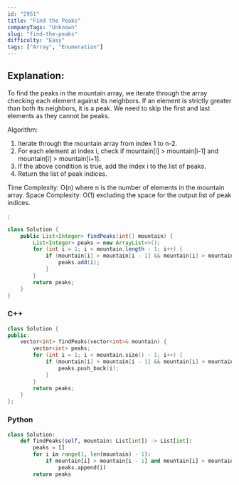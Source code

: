 ```yaml
---
id: "2951"
title: "Find the Peaks"
companyTags: "Unknown"
slug: "find-the-peaks"
difficulty: "Easy"
tags: ["Array", "Enumeration"]
---
```


## Explanation:
To find the peaks in the mountain array, we iterate through the array checking each element against its neighbors. If an element is strictly greater than both its neighbors, it is a peak. We need to skip the first and last elements as they cannot be peaks.

Algorithm:
1. Iterate through the mountain array from index 1 to n-2.
2. For each element at index i, check if mountain[i] > mountain[i-1] and mountain[i] > mountain[i+1].
3. If the above condition is true, add the index i to the list of peaks.
4. Return the list of peak indices.

Time Complexity: O(n) where n is the number of elements in the mountain array.
Space Complexity: O(1) excluding the space for the output list of peak indices.

:

```java
class Solution {
    public List<Integer> findPeaks(int[] mountain) {
        List<Integer> peaks = new ArrayList<>();
        for (int i = 1; i < mountain.length - 1; i++) {
            if (mountain[i] > mountain[i - 1] && mountain[i] > mountain[i + 1]) {
                peaks.add(i);
            }
        }
        return peaks;
    }
}
```

### C++
```cpp
class Solution {
public:
    vector<int> findPeaks(vector<int>& mountain) {
        vector<int> peaks;
        for (int i = 1; i < mountain.size() - 1; i++) {
            if (mountain[i] > mountain[i - 1] && mountain[i] > mountain[i + 1]) {
                peaks.push_back(i);
            }
        }
        return peaks;
    }
};
```

### Python
```python
class Solution:
    def findPeaks(self, mountain: List[int]) -> List[int]:
        peaks = []
        for i in range(1, len(mountain) - 1):
            if mountain[i] > mountain[i - 1] and mountain[i] > mountain[i + 1]:
                peaks.append(i)
        return peaks
```